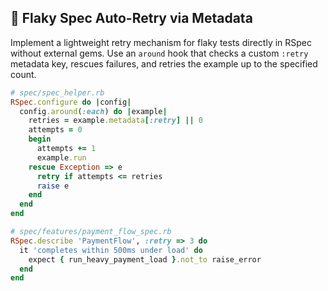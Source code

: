 ## 🔄 Flaky Spec Auto-Retry via Metadata

Implement a lightweight retry mechanism for flaky tests directly in RSpec without external gems. Use an `around` hook that checks a custom `:retry` metadata key, rescues failures, and retries the example up to the specified count.

```ruby
# spec/spec_helper.rb
RSpec.configure do |config|
  config.around(:each) do |example|
    retries = example.metadata[:retry] || 0
    attempts = 0
    begin
      attempts += 1
      example.run
    rescue Exception => e
      retry if attempts <= retries
      raise e
    end
  end
end
```

```ruby
# spec/features/payment_flow_spec.rb
RSpec.describe 'PaymentFlow', :retry => 3 do
  it 'completes within 500ms under load' do
    expect { run_heavy_payment_load }.not_to raise_error
  end
end
```
